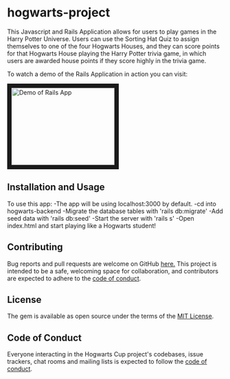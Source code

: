 # hogwarts-project

This Javascript and Rails Application allows for users to play games in the Harry Potter Universe. Users can use the Sorting Hat Quiz to assign themselves to one of the four Hogwarts Houses, and they can score points for that Hogwarts House playing the Harry Potter trivia game, in which users are awarded house points if they score highly in the trivia game.


 
To watch a demo of the Rails Application in action you can visit: 

<a href="https://www.youtube.com/watch?v=CgBRE5zeuco&feature=youtu.be
" target="_blank"><img src="http://img.youtube.com/vi/CgBRE5zeuco/0.jpg" 
alt="Demo of Rails App" width="240" height="180" border="10" /></a>


## Installation and Usage

To use this app:
    -The app will be using localhost:3000 by default.
    -cd into hogwarts-backend
    -Migrate the database tables with 'rails db:migrate'
    -Add seed data with 'rails db:seed'
    -Start the server with 'rails s'
    -Open index.html and start playing like a Hogwarts student!


## Contributing

Bug reports and pull requests are welcome on GitHub <a href="https://github.com/hopegipson/hogwarts-project"/> here.</a> This project is intended to be a safe, welcoming space for collaboration, and contributors are expected to adhere to the [code of conduct](https://github.com/hopegipson/hogwarts-project/blob/main/CODE_OF_CONDUCT.md).


## License

The gem is available as open source under the terms of the [MIT License](https://opensource.org/licenses/MIT).

## Code of Conduct

Everyone interacting in the Hogwarts Cup project's codebases, issue trackers, chat rooms and mailing lists is expected to follow the [code of conduct](https://github.com/hopegipson/hogwarts-project/blob/main/CODE_OF_CONDUCT.md).
